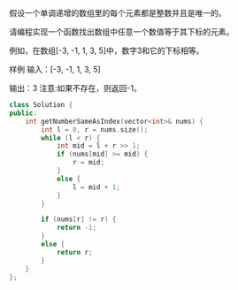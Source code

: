 假设一个单调递增的数组里的每个元素都是整数并且是唯一的。

请编程实现一个函数找出数组中任意一个数值等于其下标的元素。

例如，在数组[-3, -1, 1, 3, 5]中，数字3和它的下标相等。

样例
输入：[-3, -1, 1, 3, 5]

输出：3
注意:如果不存在，则返回-1。

```cpp
class Solution {
public:
    int getNumberSameAsIndex(vector<int>& nums) {
        int l = 0, r = nums.size();
        while (l < r) {
            int mid = l + r >> 1;
            if (nums[mid] >= mid) {
                r = mid;
            }
            else {
                l = mid + 1;
            }
        }

        if (nums[r] != r) {
            return -1;
        }
        else {
            return r;
        }
    }
};
```